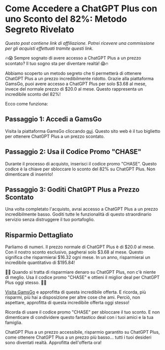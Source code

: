 # Come Accedere a ChatGPT Plus con uno Sconto del 82%: Metodo Segreto Rivelato

*Questo post contiene link di affiliazione. Potrei ricevere una commissione per gli acquisti effettuati tramite questi link.*

🔥😱 Sempre sognato di avere accesso a ChatGPT Plus a un prezzo scontato? Il tuo sogno sta per diventare realtà! 😱🔥

Abbiamo scoperto un metodo segreto che ti permetterà di ottenere ChatGPT Plus a un prezzo incredibilmente ridotto. Grazie alla piattaforma GamsGo, puoi avere accesso a ChatGPT Plus per solo $3.68 al mese, invece del normale prezzo di $20.0 al mese. Questo rappresenta un incredibile sconto del 82%!

Ecco come funziona:

## Passaggio 1: Accedi a GamsGo

Visita la piattaforma GamsGo cliccando [qui](https://www.gamsgo.com/partner/ykeX7B). Questo sito web è il tuo biglietto per ottenere ChatGPT Plus a un prezzo scontato.

## Passaggio 2: Usa il Codice Promo "CHASE"

Durante il processo di acquisto, inserisci il codice promo "CHASE". Questo codice è la chiave per sbloccare lo sconto del 82% su ChatGPT Plus. Non dimenticare di inserirlo!

## Passaggio 3: Goditi ChatGPT Plus a Prezzo Scontato

Una volta completato l'acquisto, avrai accesso a ChatGPT Plus a un prezzo incredibilmente basso. Goditi tutte le funzionalità di questo straordinario servizio senza distruggere il tuo portafoglio.

## Risparmio Dettagliato

Parliamo di numeri. Il prezzo normale di ChatGPT Plus è di $20.0 al mese. Con il nostro sconto esclusivo, pagherai solo $3.68 al mese. Questo significa che risparmierai $16.32 ogni mese. In un anno, risparmierai un incredibile quantitativo di $195.84!

🤩🎉 Quando si tratta di risparmiare denaro su ChatGPT Plus, non c'è niente di meglio. Usa il codice promo "CHASE" e ottieni il miglior deal per ChatGPT Plus oggi stesso. 🎉🤩

[Visita GamsGo](https://www.gamsgo.com/partner/ykeX7B) e approfitta di questa incredibile offerta. E ricorda, più risparmi, più hai a disposizione per altre cose che ami. Perciò, non aspettare, approfitta di questa incredibile offerta oggi stesso!

Ricorda di usare il codice promo "CHASE" per sbloccare il tuo sconto. E non dimenticare di condividere questo fantastico deal con i tuoi amici e la tua famiglia. 

ChatGPT Plus a un prezzo accessibile, risparmio garantito su ChatGPT Plus, come ottenere ChatGPT Plus a un prezzo più basso... tutti i tuoi desideri sono diventati realtà. Approfitta dell'offerta ora!

